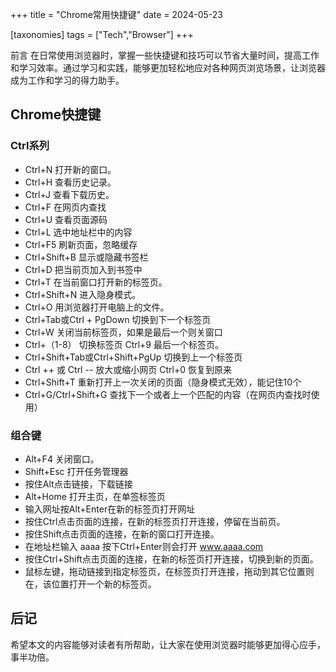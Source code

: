 +++
title = "Chrome常用快捷键"
date = 2024-05-23

[taxonomies]
tags = ["Tech","Browser"]
+++

前言 在日常使用浏览器时，掌握一些快捷键和技巧可以节省大量时间，提高工作和学习效率。通过学习和实践，能够更加轻松地应对各种网页浏览场景，让浏览器成为工作和学习的得力助手。

<!-- more -->
## Chrome快捷键

### Ctrl系列
- Ctrl+N 打开新的窗口。
- Ctrl+H 查看历史记录。
- Ctrl+J 查看下载历史。
- Ctrl+F 在网页内查找
- Ctrl+U 查看页面源码
- Ctrl+L 选中地址栏中的内容
- Ctrl+F5 刷新页面，忽略缓存
- Ctrl+Shift+B 显示或隐藏书签栏
- Ctrl+D 把当前页加入到书签中
- Ctrl+T 在当前窗口打开新的标签页。
- Ctrl+Shift+N 进入隐身模式。
- Ctrl+O 用浏览器打开电脑上的文件。
- Ctrl+Tab或Ctrl + PgDown 切换到下一个标签页
- Ctrl+W 关闭当前标签页，如果是最后一个则关窗口
- Ctrl+（1-8） 切换标签页 Ctrl+9 最后一个标签页。
- Ctrl+Shift+Tab或Ctrl+Shift+PgUp 切换到上一个标签页
- Ctrl ++ 或 Ctrl -- 放大或缩小网页 Ctrl+0 恢复到原来
- Ctrl+Shift+T 重新打开上一次关闭的页面（隐身模式无效），能记住10个
- Ctrl+G/Ctrl+Shift+G 查找下一个或者上一个匹配的内容（在网页内查找时使用）

### 组合键

- Alt+F4 关闭窗口。
- Shift+Esc 打开任务管理器
- 按住Alt点击链接，下载链接
- Alt+Home 打开主页，在单签标签页
- 输入网址按Alt+Enter在新的标签页打开网址
- 按住Ctrl点击页面的连接，在新的标签页打开连接，停留在当前页。
- 按住Shift点击页面的连接，在新的窗口打开连接。
- 在地址栏输入 aaaa 按下Ctrl+Enter则会打开 www.aaaa.com
- 按住Ctrl+Shift点击页面的连接，在新的标签页打开连接，切换到新的页面。
- 鼠标左键，拖动链接到指定标签页，在标签页打开连接，拖动到其它位置则在，该位置打开一个新的标签页。

## 后记

希望本文的内容能够对读者有所帮助，让大家在使用浏览器时能够更加得心应手，事半功倍。